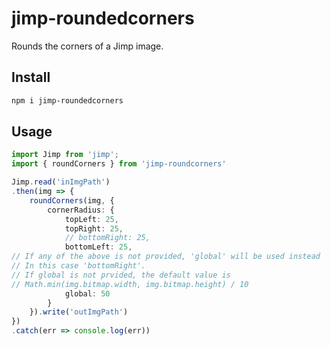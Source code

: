 # jimp-roundedcorners

Rounds the corners of a Jimp image.

## Install

```bash
npm i jimp-roundedcorners
```

## Usage

```typescript
import Jimp from 'jimp';
import { roundCorners } from 'jimp-roundcorners'

Jimp.read('inImgPath')
.then(img => {
    roundCorners(img, {
        cornerRadius: {
            topLeft: 25,
            topRight: 25,
            // bottomRight: 25,
            bottomLeft: 25,
// If any of the above is not provided, 'global' will be used instead
// In this case 'bottomRight'.
// If global is not prvided, the default value is
// Math.min(img.bitmap.width, img.bitmap.height) / 10
            global: 50
        }
    }).write('outImgPath')
})
.catch(err => console.log(err))
```
